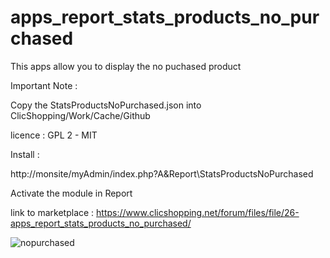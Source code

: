 # apps_report_stats_products_no_purchased

This apps allow you to display the no puchased product

Important Note :

Copy the StatsProductsNoPurchased.json into ClicShopping/Work/Cache/Github

licence  : GPL 2 - MIT

Install :

http://monsite/myAdmin/index.php?A&Report\StatsProductsNoPurchased

Activate the module in Report

link to marketplace : https://www.clicshopping.net/forum/files/file/26-apps_report_stats_products_no_purchased/

![nopurchased](https://github.com/ClicShoppingOfficialModulesV3/StatsProductsNoPurchased/blob/master/ModuleInfosJson/no_purchased.png)


